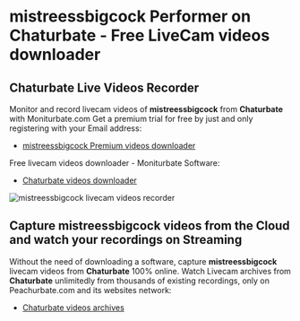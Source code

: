 # mistreessbigcock Performer on Chaturbate - Free LiveCam videos downloader

## Chaturbate Live Videos Recorder

Monitor and record livecam videos of **mistreessbigcock** from **Chaturbate** with Moniturbate.com
Get a premium trial for free by just and only registering with your Email address:
* [mistreessbigcock Premium videos downloader](https://moniturbate.com/request-demo-licence-key.html)

Free livecam videos downloader - Moniturbate Software:
* [Chaturbate videos downloader](https://moniturbate.com/moniturbate-download-software.html)

![mistreessbigcock livecam videos recorder](https://peachurnet.com/templates/moniturbate-software.png)


## Capture mistreessbigcock videos from the Cloud and watch your recordings on Streaming

Without the need of downloading a software, capture **mistreessbigcock** livecam videos from **Chaturbate** 100% online.
Watch Livecam archives from **Chaturbate** unlimitedly from thousands of existing recordings, only on Peachurbate.com and its websites network:
* [Chaturbate videos archives](https://peachurnet.com/)